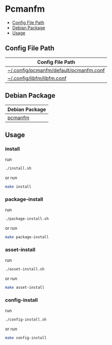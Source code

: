 

# Pcmanfm

* [Config File Path](#config-file-path)
* [Debian Package](#debian-package)
* [Usage](#usage)




## Config File Path

| Config File Path |
| ---------------- |
| [~/.config/pcmanfm/default/pcmanfm.conf](./asset/overlay/etc/skel/.config/pcmanfm/default/pcmanfm.conf) |
| [~/.config/libfm/libfm.conf](./asset/overlay/etc/skel/.config/libfm/libfm.conf) |




## Debian Package

| Debian Package |
| -------------- |
| [pcmanfm](https://packages.debian.org/stable/pcmanfm) |




## Usage


### install

run

``` sh
./install.sh
```

or run

``` sh
make install
```


### package-install

run

``` sh
./package-install.sh
```

or run

``` sh
make package-install
```


### asset-install

run

``` sh
./asset-install.sh
```

or run

``` sh
make asset-install
```


### config-install

run

``` sh
./config-install.sh
```

or run

``` sh
make config-install
```
